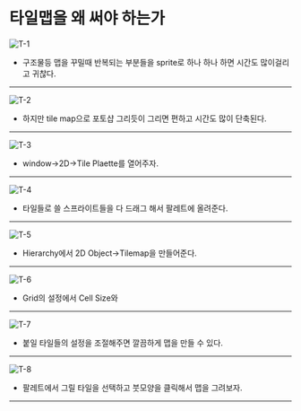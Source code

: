타일맵을 왜 써야 하는가  
========================================
![T-1](https://github.com/isp829/HU/blob/master/images/lectureT/T-1.PNG)
* 구조물등 맵을 꾸밀때 반복되는 부분들을 sprite로 하나 하나 하면 시간도 많이걸리고 귀찮다.  
--------------------------------------------------------------------------------------    
![T-2](https://github.com/isp829/HU/blob/master/images/lectureT/T-2.PNG)   
* 하지만 tile map으로 포토샵 그리듯이 그리면 편하고 시간도 많이 단축된다.  
-------------------------------------------------------------    
![T-3](https://github.com/isp829/HU/blob/master/images/lectureT/T-3.png) 
* window->2D->Tile Plaette를 열어주자.   
-------------------------------------------------------------    
![T-4](https://github.com/isp829/HU/blob/master/images/lectureT/T-4.png)   
* 타일들로 쓸 스프라이트들을 다 드래그 해서 팔레트에 올려준다.    
------------------  
![T-5](https://github.com/isp829/HU/blob/master/images/lectureT/T-5.png)   
* Hierarchy에서 2D Object->Tilemap을 만들어준다.  
-------------------------------------------------------------    
![T-6](https://github.com/isp829/HU/blob/master/images/lectureT/T-6.png)   
* Grid의 설정에서 Cell Size와   
-------------------------------------------------------------    
![T-7](https://github.com/isp829/HU/blob/master/images/lectureT/T-7.png)   
* 붙일 타일들의 설정을 조절해주면 깔끔하게 맵을 만들 수 있다.
-------------------------------------------------------------    
![T-8](https://github.com/isp829/HU/blob/master/images/lectureT/T-8.png)   
* 팔레트에서 그릴 타일을 선택하고 붓모양을 클릭해서 맵을 그려보자.  
-------------------------------------------------------------    



    
